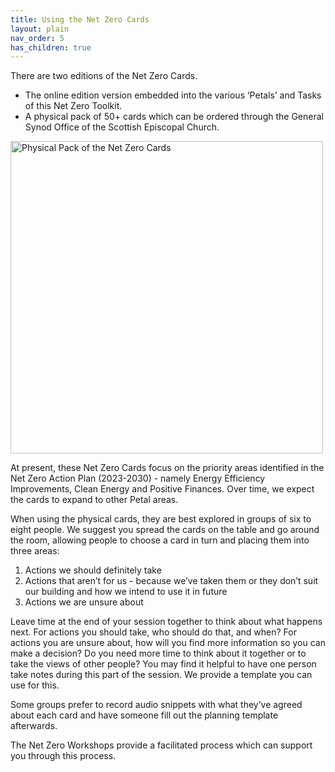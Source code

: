 ```yaml
---
title: Using the Net Zero Cards
layout: plain
nav_order: 5      
has_children: true
---
```


There are two editions of the Net Zero Cards.
 -	The online edition version embedded into the various ‘Petals’ and Tasks of this Net Zero Toolkit.
 -	A physical pack of 50+ cards which can be ordered through the General Synod Office of the Scottish Episcopal Church.

<img alt-text=' ' src='{{"/graphics/NetZeroCards-physical.jpg" | relative_url}}'  alt="Physical Pack of the Net Zero Cards" width="500px">

At present, these Net Zero Cards focus on the priority areas identified in the Net Zero Action Plan (2023-2030) - namely Energy Efficiency Improvements, Clean Energy and Positive Finances. Over time, we expect the cards to expand to other Petal areas.

When using the physical cards, they are best explored in groups of six to eight people. We suggest you spread the cards on the table and go around the room, allowing people to choose a card in turn and placing them into three areas:

1. Actions we should definitely take
2. Actions that aren’t for us - because we’ve taken them or they don’t suit our building and how we intend to use it in future
3. Actions we are unsure about

Leave time at the end of your session together to think about what happens next. For actions you should take, who should do that, and when? For actions you are unsure about, how will you find more information so you can make a decision? Do you need more time to think about it together or to take the views of other people? You may find it helpful to have one person take notes during this part of the session. We provide a template you can use for this.

Some groups prefer to record audio snippets with what they’ve agreed about each card and have someone fill out the planning template afterwards.

The Net Zero Workshops provide a facilitated process which can support you through this process.
